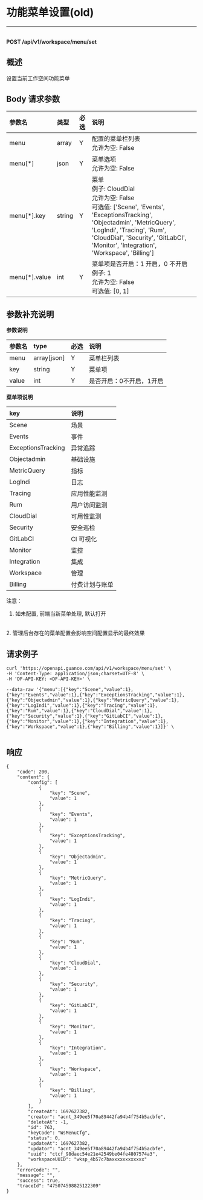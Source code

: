# 功能菜单设置(old)

---

<br />**POST /api/v1/workspace/menu/set**

## 概述
设置当前工作空间功能菜单




## Body 请求参数

| 参数名        | 类型     | 必选   | 说明              |
|:-----------|:-------|:-----|:----------------|
| menu | array | Y | 配置的菜单栏列表<br>允许为空: False <br> |
| menu[*] | json | Y | 菜单选项<br>允许为空: False <br> |
| menu[*].key | string | Y | 菜单<br>例子: CloudDial <br>允许为空: False <br>可选值: ['Scene', 'Events', 'ExceptionsTracking', 'Objectadmin', 'MetricQuery', 'LogIndi', 'Tracing', 'Rum', 'CloudDial', 'Security', 'GitLabCI', 'Monitor', 'Integration', 'Workspace', 'Billing'] <br> |
| menu[*].value | int | Y | 菜单项是否开启：1 开启，0 不开启<br>例子: 1 <br>允许为空: False <br>可选值: [0, 1] <br> |

## 参数补充说明


**参数说明**

| 参数名 | type    | 必选 | 说明                     |
| :------ | :------- | :---- | :------------------------ |
| menu   | array[json]   | Y    | 菜单栏列表               |
| key    | string  | Y    | 菜单项                |
| value  | int     | Y    | 是否开启：0不开启，1开启 |


**菜单项说明**

| key                | 说明           |
| :------------------ | :-------------- |
| Scene              | 场景           |
| Events             | 事件           |
| ExceptionsTracking | 异常追踪       |
| Objectadmin        | 基础设施       |
| MetricQuery        | 指标           |
| LogIndi            | 日志           |
| Tracing            | 应用性能监测   |
| Rum                | 用户访问监测   |
| CloudDial          | 可用性监测     |
| Security           | 安全巡检       |
| GitLabCI           | CI 可视化      |
| Monitor            | 监控           |
| Integration        | 集成           |
| Workspace          | 管理           |
| Billing            | 付费计划与账单 |

注意：
<br/>
1. 如未配置, 前端当新菜单处理, 默认打开
<br/>
2. 管理后台存在的菜单配置会影响空间配置显示的最终效果




## 请求例子
```shell
curl 'https://openapi.guance.com/api/v1/workspace/menu/set' \
-H 'Content-Type: application/json;charset=UTF-8' \
-H 'DF-API-KEY: <DF-API-KEY>' \

--data-raw '{"menu":[{"key":"Scene","value":1},{"key":"Events","value":1},{"key":"ExceptionsTracking","value":1},{"key":"Objectadmin","value":1},{"key":"MetricQuery","value":1},{"key":"LogIndi","value":1},{"key":"Tracing","value":1},{"key":"Rum","value":1},{"key":"CloudDial","value":1},{"key":"Security","value":1},{"key":"GitLabCI","value":1},{"key":"Monitor","value":1},{"key":"Integration","value":1},{"key":"Workspace","value":1},{"key":"Billing","value":1}]}' \


```




## 响应
```shell
{
    "code": 200,
    "content": {
        "config": [
            {
                "key": "Scene",
                "value": 1
            },
            {
                "key": "Events",
                "value": 1
            },
            {
                "key": "ExceptionsTracking",
                "value": 1
            },
            {
                "key": "Objectadmin",
                "value": 1
            },
            {
                "key": "MetricQuery",
                "value": 1
            },
            {
                "key": "LogIndi",
                "value": 1
            },
            {
                "key": "Tracing",
                "value": 1
            },
            {
                "key": "Rum",
                "value": 1
            },
            {
                "key": "CloudDial",
                "value": 1
            },
            {
                "key": "Security",
                "value": 1
            },
            {
                "key": "GitLabCI",
                "value": 1
            },
            {
                "key": "Monitor",
                "value": 1
            },
            {
                "key": "Integration",
                "value": 1
            },
            {
                "key": "Workspace",
                "value": 1
            },
            {
                "key": "Billing",
                "value": 1
            }
        ],
        "createAt": 1697627382,
        "creator": "acnt_349ee5f70a89442fa94b4f754b5acbfe",
        "deleteAt": -1,
        "id": 763,
        "keyCode": "WsMenuCfg",
        "status": 0,
        "updateAt": 1697627382,
        "updator": "acnt_349ee5f70a89442fa94b4f754b5acbfe",
        "uuid": "ctcf_98daec54e21e42549be04fe4807574a3",
        "workspaceUUID": "wksp_4b57c7baxxxxxxxxxxxx"
    },
    "errorCode": "",
    "message": "",
    "success": true,
    "traceId": "475074598825122309"
} 
```




